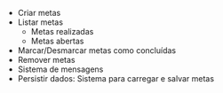 - Criar metas
- Listar metas
  - Metas realizadas 
  - Metas abertas
- Marcar/Desmarcar metas como concluídas
- Remover metas
- Sistema de mensagens
- Persistir dados: Sistema para carregar e salvar metas